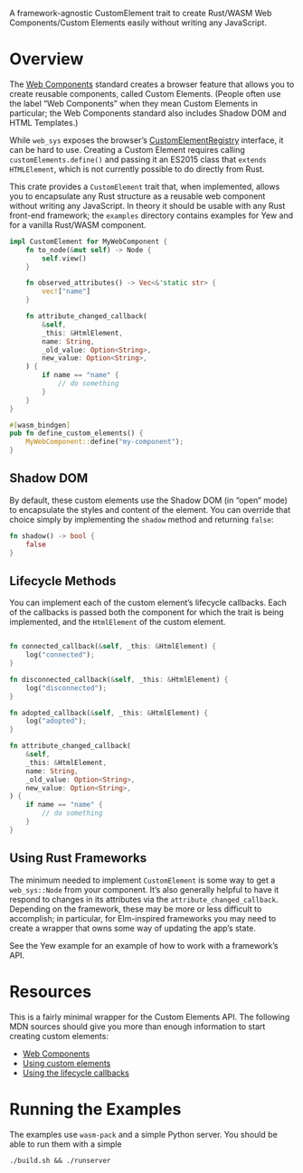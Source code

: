 A framework-agnostic CustomElement trait to create Rust/WASM Web Components/Custom Elements easily without writing any JavaScript.

# Overview

The [Web Components](https://github.com/WICG/webcomponents) standard creates a browser feature that allows you to create reusable components, called Custom Elements. (People often use the label “Web Components” when they mean Custom Elements in particular; the Web Components standard also includes Shadow DOM and HTML Templates.)

While `web_sys` exposes the browser’s [CustomElementRegistry](https://rustwasm.github.io/wasm-bindgen/api/web_sys/struct.CustomElementRegistry.html) interface, it can be hard to use. Creating a Custom Element requires calling `customElements.define()` and passing it an ES2015 class that `extends HTMLElement`, which is not currently possible to do directly from Rust.

This crate provides a `CustomElement` trait that, when implemented, allows you to encapsulate any Rust structure as a reusable web component without writing any JavaScript. In theory it should be usable with any Rust front-end framework; the `examples` directory contains examples for Yew and for a vanilla Rust/WASM component.

```rust
impl CustomElement for MyWebComponent {
    fn to_node(&mut self) -> Node {
        self.view()
    }

    fn observed_attributes() -> Vec<&'static str> {
        vec!["name"]
    }

    fn attribute_changed_callback(
        &self,
        _this: &HtmlElement,
        name: String,
        _old_value: Option<String>,
        new_value: Option<String>,
    ) {
        if name == "name" {
            // do something
        }
    }
}

#[wasm_bindgen]
pub fn define_custom_elements() {
    MyWebComponent::define("my-component");
}
```

## Shadow DOM

By default, these custom elements use the Shadow DOM (in “open” mode) to encapsulate the styles and content of the element. You can override that choice simply by implementing the `shadow` method and returning `false`:

```rust
fn shadow() -> bool {
    false
}
```

## Lifecycle Methods

You can implement each of the custom element’s lifecycle callbacks. Each of the callbacks is passed both the component for which the trait is being implemented, and the `HtmlElement` of the custom element.

```rust

fn connected_callback(&self, _this: &HtmlElement) {
    log("connected");
}

fn disconnected_callback(&self, _this: &HtmlElement) {
    log("disconnected");
}

fn adopted_callback(&self, _this: &HtmlElement) {
    log("adopted");
}

fn attribute_changed_callback(
    &self,
    _this: &HtmlElement,
    name: String,
    _old_value: Option<String>,
    new_value: Option<String>,
) {
    if name == "name" {
        // do something
    }
}
```

## Using Rust Frameworks

The minimum needed to implement `CustomElement` is some way to get a `web_sys::Node` from your component. It’s also generally helpful to have it respond to changes in its attributes via the `attribute_changed_callback`. Depending on the framework, these may be more or less difficult to accomplish; in particular, for Elm-inspired frameworks you may need to create a wrapper that owns some way of updating the app’s state.

See the Yew example for an example of how to work with a framework’s API.

# Resources

This is a fairly minimal wrapper for the Custom Elements API. The following MDN sources should give you more than enough information to start creating custom elements:
- [Web Components](https://developer.mozilla.org/en-US/docs/Web/Web_Components)
- [Using custom elements](https://developer.mozilla.org/en-US/docs/Web/Web_Components/Using_custom_elements)
- [Using the lifecycle callbacks](https://developer.mozilla.org/en-US/docs/Web/Web_Components/Using_custom_elements#using_the_lifecycle_callbacks)

# Running the Examples

The examples use `wasm-pack` and a simple Python server. You should be able to run them with a simple

`./build.sh && ./runserver`
